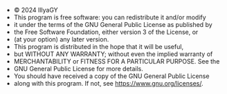 
 * © 2024 IllyaGY
 * This program is free software: you can redistribute it and/or modify
 * it under the terms of the GNU General Public License as published by
 * the Free Software Foundation, either version 3 of the License, or
 * (at your option) any later version.
 * This program is distributed in the hope that it will be useful,
 * but WITHOUT ANY WARRANTY; without even the implied warranty of
 * MERCHANTABILITY or FITNESS FOR A PARTICULAR PURPOSE. See the
 * GNU General Public License for more details.
 * You should have received a copy of the GNU General Public License
 * along with this program. If not, see <https://www.gnu.org/licenses/>.

